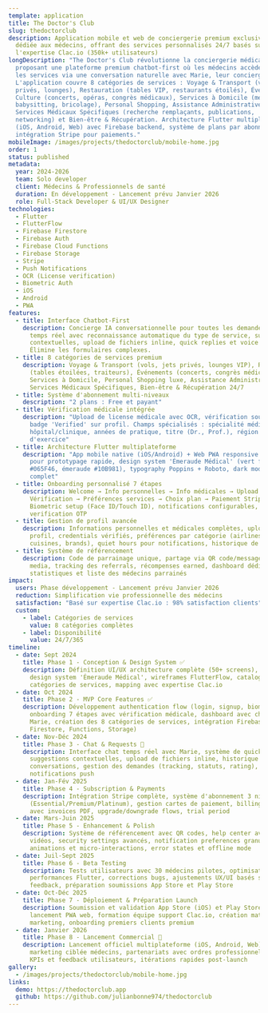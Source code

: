 ```yaml
---
template: application
title: The Doctor's Club
slug: thedoctorclub
description: Application mobile et web de conciergerie premium exclusivement
  dédiée aux médecins, offrant des services personnalisés 24/7 basés sur
  l'expertise Clac.io (350k+ utilisateurs)
longDescription: "The Doctor's Club révolutionne la conciergerie médicale en
  proposant une plateforme premium chatbot-first où les médecins accèdent à tous
  les services via une conversation naturelle avec Marie, leur concierge IA.
  L'application couvre 8 catégories de services : Voyage & Transport (vols, jets
  privés, lounges), Restauration (tables VIP, restaurants étoilés), Événements &
  Culture (concerts, opéras, congrès médicaux), Services à Domicile (ménage,
  babysitting, bricolage), Personal Shopping, Assistance Administrative,
  Services Médicaux Spécifiques (recherche remplaçants, publications,
  networking) et Bien-être & Récupération. Architecture Flutter multiplateforme
  (iOS, Android, Web) avec Firebase backend, système de plans par abonnement, et
  intégration Stripe pour paiements."
mobileImage: /images/projects/thedoctorclub/mobile-home.jpg
order: 1
status: published
metadata:
  year: 2024-2026
  team: Solo developer
  client: Médecins & Professionnels de santé
  duration: En développement - Lancement prévu Janvier 2026
  role: Full-Stack Developer & UI/UX Designer
technologies:
  - Flutter
  - FlutterFlow
  - Firebase Firestore
  - Firebase Auth
  - Firebase Cloud Functions
  - Firebase Storage
  - Stripe
  - Push Notifications
  - OCR (License verification)
  - Biometric Auth
  - iOS
  - Android
  - PWA
features:
  - title: Interface Chatbot-First
    description: Concierge IA conversationnelle pour toutes les demandes. Chat en
      temps réel avec reconnaissance automatique du type de service, suggestions
      contextuelles, upload de fichiers inline, quick replies et voice input.
      Élimine les formulaires complexes.
  - title: 8 catégories de services premium
    description: Voyage & Transport (vols, jets privés, lounges VIP), Restauration
      (tables étoilées, traiteurs), Événements (concerts, congrès médicaux),
      Services à Domicile, Personal Shopping luxe, Assistance Administrative,
      Services Médicaux Spécifiques, Bien-être & Récupération 24/7
  - title: Système d'abonnement multi-niveaux
    description: "2 plans : Free et payant"
  - title: Vérification médicale intégrée
    description: "Upload de license médicale avec OCR, vérification sous 24-48h,
      badge 'Verified' sur profil. Champs spécialisés : spécialité médicale,
      hôpital/clinique, années de pratique, titre (Dr., Prof.), région
      d'exercice"
  - title: Architecture Flutter multiplateforme
    description: "App mobile native (iOS/Android) + Web PWA responsive. FlutterFlow
      pour prototypage rapide, design system 'Émeraude Médical' (vert forêt
      #065F46, émeraude #10B981), typography Poppins + Roboto, dark mode
      complet"
  - title: Onboarding personnalisé 7 étapes
    description: Welcome → Info personnelles → Info médicales → Upload license →
      Vérification → Préférences services → Choix plan → Paiement Stripe.
      Biometric setup (Face ID/Touch ID), notifications configurables, email
      verification OTP
  - title: Gestion de profil avancée
    description: Informations personnelles et médicales complètes, upload photo de
      profil, credentials vérifiés, préférences par catégorie (airlines,
      cuisines, brands), quiet hours pour notifications, historique de login
  - title: Système de référencement
    description: Code de parrainage unique, partage via QR code/message/email/social
      media, tracking des referrals, récompenses earned, dashboard dédié avec
      statistiques et liste des médecins parrainés
impact:
  users: Phase développement - Lancement prévu Janvier 2026
  reduction: Simplification vie professionnelle des médecins
  satisfaction: "Basé sur expertise Clac.io : 98% satisfaction clients"
  custom:
    - label: Catégories de services
      value: 8 catégories complètes
    - label: Disponibilité
      value: 24/7/365
timeline:
  - date: Sept 2024
    title: Phase 1 - Conception & Design System ✅
    description: Définition UI/UX architecture complète (50+ screens), création
      design system 'Émeraude Médical', wireframes FlutterFlow, catalogue des 8
      catégories de services, mapping avec expertise Clac.io
  - date: Oct 2024
    title: Phase 2 - MVP Core Features ✅
    description: Développement authentication flow (login, signup, biometric),
      onboarding 7 étapes avec vérification médicale, dashboard avec chatbot
      Marie, création des 8 catégories de services, intégration Firebase (Auth,
      Firestore, Functions, Storage)
  - date: Nov-Déc 2024
    title: Phase 3 - Chat & Requests 🚧
    description: Interface chat temps réel avec Marie, système de quick replies et
      suggestions contextuelles, upload de fichiers inline, historique des
      conversations, gestion des demandes (tracking, statuts, rating),
      notifications push
  - date: Jan-Fév 2025
    title: Phase 4 - Subscription & Payments
    description: Intégration Stripe complète, système d'abonnement 3 niveaux
      (Essential/Premium/Platinum), gestion cartes de paiement, billing history
      avec invoices PDF, upgrade/downgrade flows, trial period
  - date: Mars-Juin 2025
    title: Phase 5 - Enhancement & Polish
    description: Système de référencement avec QR codes, help center avec FAQ et
      vidéos, security settings avancés, notification preferences granulaires,
      animations et micro-interactions, error states et offline mode
  - date: Juil-Sept 2025
    title: Phase 6 - Beta Testing
    description: Tests utilisateurs avec 30 médecins pilotes, optimisation
      performances Flutter, corrections bugs, ajustements UX/UI basés sur
      feedback, préparation soumissions App Store et Play Store
  - date: Oct-Déc 2025
    title: Phase 7 - Déploiement & Préparation Launch
    description: Soumission et validation App Store (iOS) et Play Store (Android),
      lancement PWA web, formation équipe support Clac.io, création matériel
      marketing, onboarding premiers clients premium
  - date: Janvier 2026
    title: Phase 8 - Lancement Commercial 🚀
    description: Lancement officiel multiplateforme (iOS, Android, Web), campagne
      marketing ciblée médecins, partenariats avec ordres professionnels, suivi
      KPIs et feedback utilisateurs, itérations rapides post-launch
gallery:
  - /images/projects/thedoctorclub/mobile-home.jpg
links:
  demo: https://thedoctorclub.app
  github: https://github.com/julianbonne974/thedoctorclub
---
```

